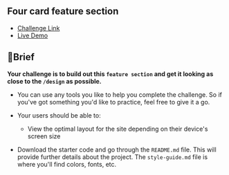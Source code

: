## Four card feature section

* [Challenge Link](https://www.frontendmentor.io/challenges/four-card-feature-section-weK1eFYK)
* [Live Demo]()

## 📝Brief
**Your challenge is to build out this `feature section` and get it looking as close to the `/design` as possible.**

* You can use any tools you like to help you complete the challenge. So if you've got something you'd like to practice, feel free to give it a go.

* Your users should be able to:

  * View the optimal layout for the site depending on their device's screen size
* Download the starter code and go through the `README.md` file. This will provide further details about the project. The `style-guide.md` file is where you'll find colors, fonts, etc.
